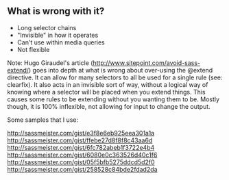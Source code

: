 ## What is wrong with it?

* Long selector chains <!-- .element: class="fragment" -->
* "Invisible" in how it operates <!-- .element: class="fragment" -->
* Can't use within media queries <!-- .element: class="fragment" -->
* Not flexible <!-- .element: class="fragment" -->


Note: Hugo Giraudel's article (http://www.sitepoint.com/avoid-sass-extend/) goes into depth at what is wrong about over-using the @extend directive. It can allow for many selectors to all be used for a single rule (see: clearfix). It also acts in an invisible sort of way, without a logical way of knowing where a selector will be placed when you extend things. This causes some rules to be extending without you wanting them to be. Mostly though, it is 100% inflexible, not allowing for input to change the output.

Some samples that I use:

http://sassmeister.com/gist/e3f8e6eb925eea301a1a http://sassmeister.com/gist/ffebe27d8f8f8c43aa6d http://sassmeister.com/gist/6fc782abeb1f3722e4b4 http://sassmeister.com/gist/6080e0c363526d40c1f6 http://sassmeister.com/gist/05f5bfb5275ddcd5d2f0 http://sassmeister.com/gist/258528c84bde2fdad2da
